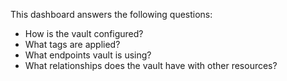 This dashboard answers the following questions:

- How is the vault configured?
- What tags are applied?
- What endpoints vault is using?
- What relationships does the vault have with other resources?